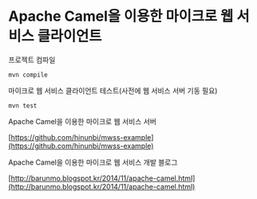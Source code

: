 Apache Camel을 이용한 마이크로 웹 서비스 클라이언트
=====================================

프로젝트 컴파일

    mvn compile

마이크로 웹 서비스 클라이언트 테스트(사전에 웹 서비스 서버 기동 필요)

    mvn test

Apache Camel을 이용한 마이크로 웹 서비스 서버

[https://github.com/hinunbi/mwss-example](https://github.com/hinunbi/mwss-example)


Apache Camel을 이용한 마이크로 웹 서비스 개발 블로그

[http://barunmo.blogspot.kr/2014/11/apache-camel.html](http://barunmo.blogspot.kr/2014/11/apache-camel.html)

